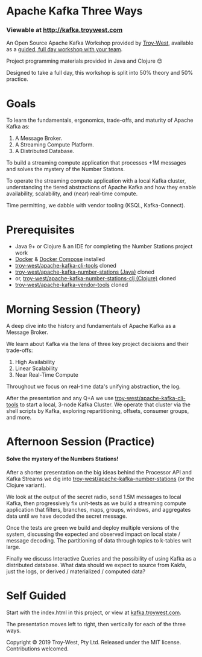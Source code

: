 # Apache Kafka Three Ways
### Viewable at http://kafka.troywest.com

An Open Source Apache Kafka Workshop provided by [Troy-West](http://www.troywest.com), available as a [guided, full day workshop with your team](http://www.troywest.com/workshops).

Project programming materials provided in Java and Clojure :heart_eyes:

Designed to take a full day, this workshop is split into 50% theory and 50% practice.

# Goals

To learn the fundamentals, ergonomics, trade-offs, and maturity of Apache Kafka as:

 1. A Message Broker.
 2. A Streaming Compute Platform.
 3. A Distributed Database.
 
To build a streaming compute application that processes +1M messages and solves the mystery of the Number Stations.

To operate the streaming compute application with a local Kafka cluster, understanding the tiered abstractions of Apache Kafka and how they enable availability, scalability, and (near) real-time compute.

Time permitting, we dabble with vendor tooling (KSQL, Kafka-Connect).

# Prerequisites

* Java 9+ or Clojure & an IDE for completing the Number Stations project work
* [Docker](https://www.docker.com/) & [Docker Compose](https://docs.docker.com/compose/install/) installed
* [troy-west/apache-kafka-cli-tools](https://github.com/troy-west/apache-kafka-cli-tools) cloned
* [troy-west/apache-kafka-number-stations (Java)](https://github.com/troy-west/apache-kafka-number-stations) cloned
* or, [troy-west/apache-kafka-number-stations-clj (Clojure)](https://github.com/troy-west/apache-kafka-number-stations-clj) cloned
* [troy-west/apache-kafka-vendor-tools](https://github.com/troy-west/apache-kafka-vendor-tools) cloned

# Morning Session (Theory)

A deep dive into the history and fundamentals of Apache Kafka as a Message Broker.

We learn about Kafka via the lens of three key project decisions and their trade-offs:

1. High Availability
2. Linear Scalability
3. Near Real-Time Compute

Throughout we focus on real-time data's unifying abstraction, the log.

After the presentation and any Q+A we use [troy-west/apache-kafka-cli-tools](https://github.com/troy-west/apache-kafka-cli-tools) to 
start a local, 3-node Kafka Cluster. We operate that cluster via the shell scripts by Kafka, exploring repartitioning, offsets, consumer groups, and more.

# Afternoon Session (Practice)

#### Solve the mystery of the Numbers Stations!

After a shorter presentation on the big ideas behind the Processor API and Kafka Streams we dig into 
[troy-west/apache-kafka-number-stations](https://github.com/troy-west/apache-kafka-number-stations) (or the Clojure variant).

We look at the output of the secret radio, send 1.5M messages to local Kafka, then progressively fix unit-tests as we
build a streaming compute application that filters, branches, maps, groups, windows, and aggregates data until we have
decoded the secret message. 

Once the tests are green we build and deploy multiple versions of the system, discussing the expected and observed impact
on local state / message decoding. The partitioning of data through topics to k-tables writ large.

Finally we discuss Interactive Queries and the possibility of using Kafka as a distributed database. What data should we expect to source from Kakfa, just the logs, or derived / materialized / computed data? 

# Self Guided

Start with the index.html in this project, or view at [kafka.troywest.com](http://kafka.troywest.com).

The presentation moves left to right, then vertically for each of the three ways.

Copyright © 2019 Troy-West, Pty Ltd. Released under the MIT license. Contributions welcomed.